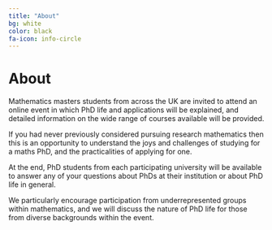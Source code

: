 ```yaml
---
title: "About"
bg: white
color: black
fa-icon: info-circle
---
```



# About

Mathematics masters students from across the UK are invited to attend an online event in which PhD life and applications will be explained, and detailed information on the wide range of courses available will be provided.

If you had never previously considered pursuing research mathematics then this is an opportunity to understand the joys and challenges of studying for a maths PhD, and the practicalities of applying for one.

At the end, PhD students from each participating university will be available to answer any of your questions about PhDs at their institution or about PhD life in general.

We particularly encourage participation from underrepresented groups within mathematics, and we will discuss the nature of PhD life for those from diverse backgrounds within the event.


